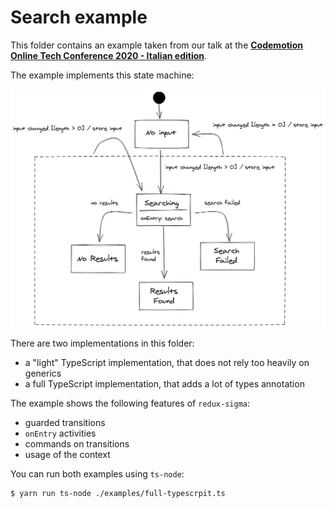 # Search example

This folder contains an example taken from our talk at the
[**Codemotion Online Tech Conference 2020 - Italian edition**](https://events.codemotion.com/conferences/online/2020/online-tech-conference-italian-edition#home).

The example implements this state machine:

![Search state machine example](../assets/search-example.png)

There are two implementations in this folder:

- a "light" TypeScript implementation, that does not rely too heavily on generics
- a full TypeScript implementation, that adds a lot of types annotation

The example shows the following features of `redux-sigma`:

- guarded transitions
- `onEntry` activities
- commands on transitions
- usage of the context

You can run both examples using `ts-node`:

```bash
$ yarn run ts-node ./examples/full-typescrpit.ts
```
